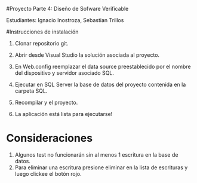 #Proyecto Parte 4: Diseño de Sofware Verificable

Estudiantes: Ignacio Inostroza, Sebastian Trillos

#Instrucciones de instalación

1) Clonar repositorio git.

2) Abrir desde Visual Studio la solución asociada al proyecto.

3) En Web.config reemplazar el data source preestablecido por el nombre del dispositivo y servidor asociado SQL.

4) Ejecutar en SQL Server la base de datos del proyecto contenida en la carpeta SQL.

5) Recompilar y el proyecto.

6) La aplicación está lista para ejecutarse!

# Consideraciones

1) Algunos test no funcionarán sin al menos 1 escritura en la base de datos.
2) Para eliminar una escritura presione eliminar en la lista de escrituras y luego clickee el botón rojo.
